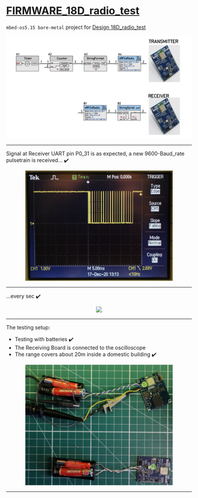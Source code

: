 # [FIRMWARE_18D_radio_test](https://github.com/nBlocksStudioApps/FIRMWARE_18D_radio_test)

`mbed-os5.15 bare-metal` project for [Design 18D_radio_test](https://github.com/nBlocksStudioApps/18D_radio_test)



<p align="center">
<img
src="img/26.PNG"
width = 900
/>
</p>

----

Signal at Receiver UART pin P0_31 is as expected, a new 9600-Baud_rate pulsetrain is received... :heavy_check_mark:

<p align="center">
<img
src="img/27.PNG"
width = 400
/>
</p>

----
...every sec :heavy_check_mark:

<p align="center">
<img
src="img/03.GIF"
width = 400
/>
</p>

----
The testing setup:
 *  Testing with batteries  :heavy_check_mark:
 *  The Receiving Board is connected to the oscilloscope
 *  The range covers about 20m inside a domestic building :heavy_check_mark:
<p align="center">
<img
src="img/04.PNG"
width = 400
/>
</p>

----